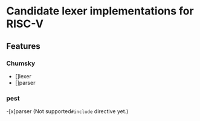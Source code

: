 # Candidate lexer implementations for RISC-V

## Features

### Chumsky

- []lexer
- []parser

### pest

-[x]parser (Not supported`#include` directive yet.)
